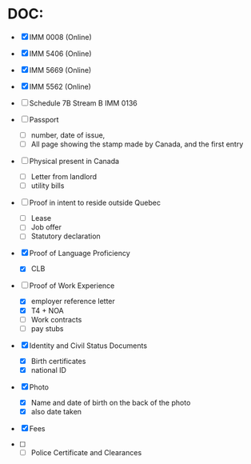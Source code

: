 # DOC:
- [x] IMM 0008 (Online)
- [x] IMM 5406  (Online)
- [x] IMM 5669 (Online)
- [x] IMM 5562 (Online)  
- [ ] Schedule 7B Stream B IMM 0136

- [ ] Passport
	- [ ] number, date of issue,
	- [ ] All page showing the stamp made by Canada, and the first entry
- [ ] Physical present in Canada
	- [ ] Letter from landlord
	- [ ] utility bills
- [ ] Proof in intent to reside outside Quebec
	- [ ] Lease 
	- [ ] Job offer
	- [ ] Statutory declaration
- [x] Proof of Language Proficiency
	- [x] CLB
- [ ] Proof of Work Experience
	- [x] employer reference letter
	- [x] T4 + NOA
	- [ ] Work contracts
	- [ ] pay stubs
- [x] Identity and Civil Status Documents
	- [x] Birth certificates
	- [x]  national ID
- [x] Photo
	- [x] Name and date of birth on the back of the photo
	- [x] also date taken
- [x] Fees
- [ ] - [ ] Police Certificate and Clearances